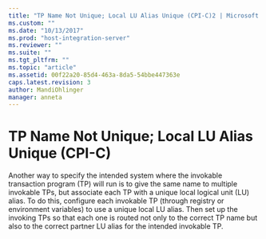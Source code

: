 ```yaml
---
title: "TP Name Not Unique; Local LU Alias Unique (CPI-C)2 | Microsoft Docs"
ms.custom: ""
ms.date: "10/13/2017"
ms.prod: "host-integration-server"
ms.reviewer: ""
ms.suite: ""
ms.tgt_pltfrm: ""
ms.topic: "article"
ms.assetid: 00f22a20-85d4-463a-8da5-54bbe447363e
caps.latest.revision: 3
author: MandiOhlinger
manager: anneta
---
```

# TP Name Not Unique; Local LU Alias Unique (CPI-C)
Another way to specify the intended system where the invokable transaction program (TP) will run is to give the same name to multiple invokable TPs, but associate each TP with a unique local logical unit (LU) alias. To do this, configure each invokable TP (through registry or environment variables) to use a unique local LU alias. Then set up the invoking TPs so that each one is routed not only to the correct TP name but also to the correct partner LU alias for the intended invokable TP.
